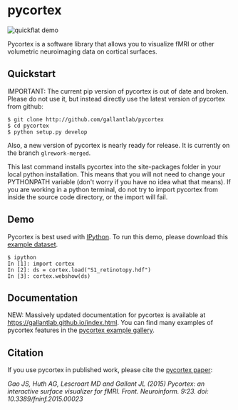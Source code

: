 pycortex
========
![quickflat demo](https://raw.github.com/jamesgao/pycortex/master/docs/wn_med.png)

Pycortex is a software library that allows you to visualize fMRI or other volumetric neuroimaging data on cortical surfaces.

Quickstart
----------
IMPORTANT: The current pip version of pycortex is out of date and broken. Please do not use it, but instead directly use the latest version of pycortex from github:

```
$ git clone http://github.com/gallantlab/pycortex
$ cd pycortex
$ python setup.py develop
```

Also, a new version of pycortex is nearly ready for release. It is currently on the branch `glrework-merged`.

This last command installs pycortex into the site-packages folder in your local python installation. This means that you will not need to change your PYTHONPATH variable (don't worry if you have no idea what that means). If you are working in a python terminal, do not try to import pycortex from inside the source code directory, or the import will fail. 

Demo
----
Pycortex is best used with [IPython](http://www.ipython.org/). To run this demo, please download this [example dataset](http://gallantlab.org/pycortex/S1_retinotopy.hdf).

```
$ ipython
In [1]: import cortex
In [2]: ds = cortex.load("S1_retinotopy.hdf")
In [3]: cortex.webshow(ds)
```

Documentation
-------------
NEW: Massively updated documentation for pycortex is available at https://gallantlab.github.io/index.html. You can find many examples of pycortex features in the [pycortex example gallery](https://gallantlab.github.io/auto_examples/index.html).

Citation
--------
If you use pycortex in published work, please cite the [pycortex paper](http://dx.doi.org/10.3389/fninf.2015.00023):

_Gao JS, Huth AG, Lescroart MD and Gallant JL (2015) Pycortex: an interactive surface visualizer for fMRI. Front. Neuroinform. 9:23. doi: 10.3389/fninf.2015.00023_
